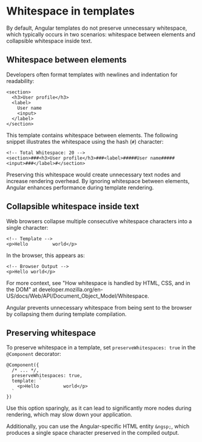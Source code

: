 # Whitespace in templates

By default, Angular templates do not preserve unnecessary whitespace, which typically occurs in two scenarios: whitespace between elements and collapsible whitespace inside text.

## Whitespace between elements

Developers often format templates with newlines and indentation for readability:

```angular-html
<section>
  <h3>User profile</h3>
  <label>
    User name
    <input>
  </label>
</section>
```

This template contains whitespace between elements. The following snippet illustrates the whitespace using the hash (`#`) character:

```angular-html
<!-- Total Whitespace: 20 -->
<section>###<h3>User profile</h3>###<label>#####User name#####<input>###</label>#</section>
```

Preserving this whitespace would create unnecessary text nodes and increase rendering overhead. By ignoring whitespace between elements, Angular enhances performance during template rendering.

## Collapsible whitespace inside text

Web browsers collapse multiple consecutive whitespace characters into a single character:

```angular-html
<!-- Template -->
<p>Hello         world</p>
```

In the browser, this appears as:

```angular-html
<!-- Browser Output -->
<p>Hello world</p>
```

For more context, see "How whitespace is handled by HTML, CSS, and in the DOM" at developer.mozilla.org/en-US/docs/Web/API/Document_Object_Model/Whitespace.

Angular prevents unnecessary whitespace from being sent to the browser by collapsing them during template compilation.

## Preserving whitespace

To preserve whitespace in a template, set `preserveWhitespaces: true` in the `@Component` decorator:

```angular-ts
@Component({
  /* ... */,
  preserveWhitespaces: true,
  template: `
    <p>Hello         world</p>
  `
})
```

Use this option sparingly, as it can lead to significantly more nodes during rendering, which may slow down your application.

Additionally, you can use the Angular-specific HTML entity `&ngsp;`, which produces a single space character preserved in the compiled output.